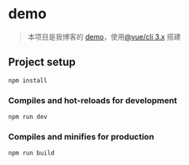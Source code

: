 # demo

>  本项目是我博客的 [demo](https://ruizer.github.io)，使用[@vue/cli 3.x](https://cli.vuejs.org/zh/guide/) 搭建

## Project setup

```
npm install
```

### Compiles and hot-reloads for development

```
npm run dev
```

### Compiles and minifies for production

```
npm run build
```
